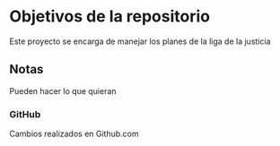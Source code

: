 # Objetivos de la repositorio

Este proyecto se encarga de manejar los planes de la liga de la justicia

## Notas
Pueden hacer lo que quieran

### GitHub
Cambios realizados en Github.com

